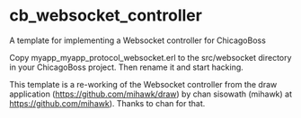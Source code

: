 cb_websocket_controller
=======================

A template for implementing a Websocket controller for ChicagoBoss

Copy myapp_myapp_protocol_websocket.erl to the src/websocket
directory in your ChicagoBoss project.  Then rename it and start
hacking.

This template is a re-working of the Websocket controller from the
draw application (https://github.com/mihawk/draw)
by chan sisowath (mihawk) at https://github.com/mihawk).
Thanks to chan for that.
